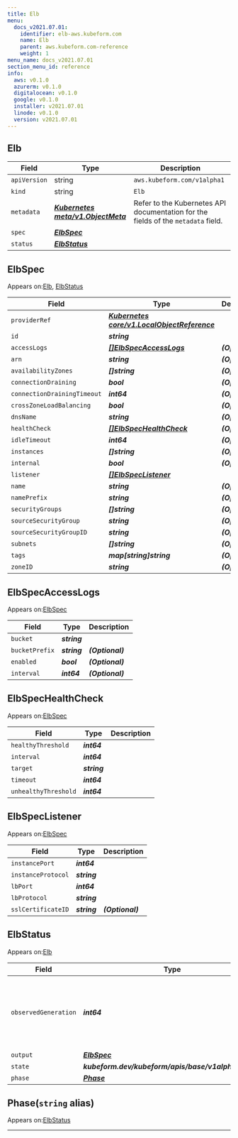 ```yaml
---
title: Elb
menu:
  docs_v2021.07.01:
    identifier: elb-aws.kubeform.com
    name: Elb
    parent: aws.kubeform.com-reference
    weight: 1
menu_name: docs_v2021.07.01
section_menu_id: reference
info:
  aws: v0.1.0
  azurerm: v0.1.0
  digitalocean: v0.1.0
  google: v0.1.0
  installer: v2021.07.01
  linode: v0.1.0
  version: v2021.07.01
---
```


## Elb
| Field | Type | Description |
| ------ | ----- | ----------- |
| `apiVersion` | string | `aws.kubeform.com/v1alpha1` |
|    `kind` | string | `Elb` |
| `metadata` | ***[Kubernetes meta/v1.ObjectMeta](https://v1-18.docs.kubernetes.io/docs/reference/generated/kubernetes-api/v1.18/#objectmeta-v1-meta)***|Refer to the Kubernetes API documentation for the fields of the `metadata` field.|
| `spec` | ***[ElbSpec](#elbspec)***||
| `status` | ***[ElbStatus](#elbstatus)***||
## ElbSpec

Appears on:[Elb](#elb), [ElbStatus](#elbstatus)

| Field | Type | Description |
| ------ | ----- | ----------- |
| `providerRef` | ***[Kubernetes core/v1.LocalObjectReference](https://v1-18.docs.kubernetes.io/docs/reference/generated/kubernetes-api/v1.18/#localobjectreference-v1-core)***||
| `id` | ***string***||
| `accessLogs` | ***[[]ElbSpecAccessLogs](#elbspecaccesslogs)***| ***(Optional)*** |
| `arn` | ***string***| ***(Optional)*** |
| `availabilityZones` | ***[]string***| ***(Optional)*** |
| `connectionDraining` | ***bool***| ***(Optional)*** |
| `connectionDrainingTimeout` | ***int64***| ***(Optional)*** |
| `crossZoneLoadBalancing` | ***bool***| ***(Optional)*** |
| `dnsName` | ***string***| ***(Optional)*** |
| `healthCheck` | ***[[]ElbSpecHealthCheck](#elbspechealthcheck)***| ***(Optional)*** |
| `idleTimeout` | ***int64***| ***(Optional)*** |
| `instances` | ***[]string***| ***(Optional)*** |
| `internal` | ***bool***| ***(Optional)*** |
| `listener` | ***[[]ElbSpecListener](#elbspeclistener)***||
| `name` | ***string***| ***(Optional)*** |
| `namePrefix` | ***string***| ***(Optional)*** |
| `securityGroups` | ***[]string***| ***(Optional)*** |
| `sourceSecurityGroup` | ***string***| ***(Optional)*** |
| `sourceSecurityGroupID` | ***string***| ***(Optional)*** |
| `subnets` | ***[]string***| ***(Optional)*** |
| `tags` | ***map[string]string***| ***(Optional)*** |
| `zoneID` | ***string***| ***(Optional)*** |
## ElbSpecAccessLogs

Appears on:[ElbSpec](#elbspec)

| Field | Type | Description |
| ------ | ----- | ----------- |
| `bucket` | ***string***||
| `bucketPrefix` | ***string***| ***(Optional)*** |
| `enabled` | ***bool***| ***(Optional)*** |
| `interval` | ***int64***| ***(Optional)*** |
## ElbSpecHealthCheck

Appears on:[ElbSpec](#elbspec)

| Field | Type | Description |
| ------ | ----- | ----------- |
| `healthyThreshold` | ***int64***||
| `interval` | ***int64***||
| `target` | ***string***||
| `timeout` | ***int64***||
| `unhealthyThreshold` | ***int64***||
## ElbSpecListener

Appears on:[ElbSpec](#elbspec)

| Field | Type | Description |
| ------ | ----- | ----------- |
| `instancePort` | ***int64***||
| `instanceProtocol` | ***string***||
| `lbPort` | ***int64***||
| `lbProtocol` | ***string***||
| `sslCertificateID` | ***string***| ***(Optional)*** |
## ElbStatus

Appears on:[Elb](#elb)

| Field | Type | Description |
| ------ | ----- | ----------- |
| `observedGeneration` | ***int64***| ***(Optional)*** Resource generation, which is updated on mutation by the API Server.|
| `output` | ***[ElbSpec](#elbspec)***| ***(Optional)*** |
| `state` | ***kubeform.dev/kubeform/apis/base/v1alpha1.State***| ***(Optional)*** |
| `phase` | ***[Phase](#phase)***| ***(Optional)*** |
## Phase(`string` alias)

Appears on:[ElbStatus](#elbstatus)

---
